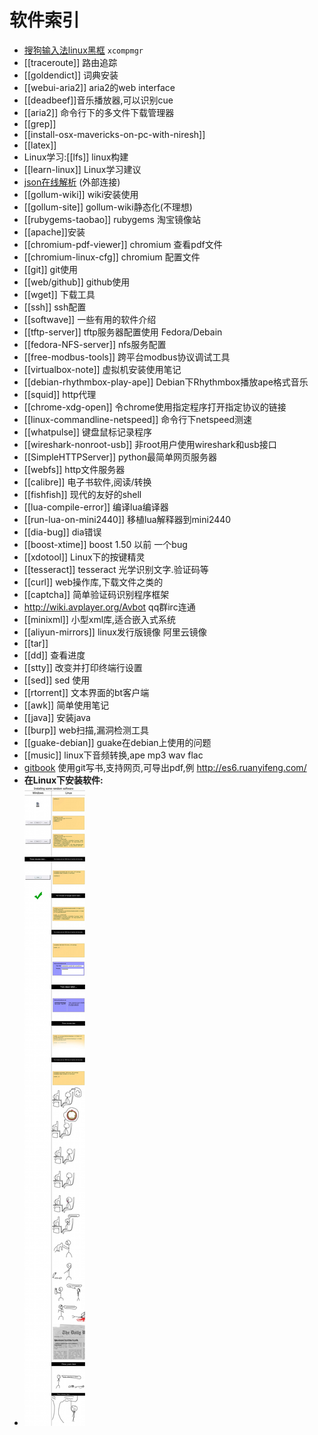 # 软件索引

* [搜狗输入法linux黑框](http://my.oschina.net/qsjfighting/blog/223699) `xcompmgr`
* [[traceroute]] 路由追踪
* [[goldendict]] 词典安装
* [[webui-aria2]] aria2的web interface
* [[deadbeef]]音乐播放器,可以识别cue
* [[aria2]] 命令行下的多文件下载管理器
* [[grep]] 
* [[install-osx-mavericks-on-pc-with-niresh]]
* [[latex]]
* Linux学习:[[lfs]] linux构建
* [[learn-linux]] Linux学习建议
* [json在线解析](http://jsoneditoronline.org/) (外部连接)
* [[gollum-wiki]] wiki安装使用
* [[gollum-site]] gollum-wiki静态化(不理想)
* [[rubygems-taobao]] rubygems 淘宝镜像站
* [[apache]]安装
* [[chromium-pdf-viewer]] chromium 查看pdf文件 
* [[chromium-linux-cfg]] chromium 配置文件
* [[git]] git使用
* [[web/github]] github使用
* [[wget]]  下载工具
* [[ssh]] ssh配置
* [[softwave]] 一些有用的软件介绍
* [[tftp-server]] tftp服务器配置使用 Fedora/Debain
* [[fedora-NFS-server]] nfs服务配置
* [[free-modbus-tools]] 跨平台modbus协议调试工具
* [[virtualbox-note]] 虚拟机安装使用笔记
* [[debian-rhythmbox-play-ape]] Debian下Rhythmbox播放ape格式音乐
* [[squid]] http代理
* [[chrome-xdg-open]] 令chrome使用指定程序打开指定协议的链接
* [[linux-commandline-netspeed]] 命令行下netspeed测速
* [[whatpulse]] 键盘鼠标记录程序
* [[wireshark-nonroot-usb]] 非root用户使用wireshark和usb接口
* [[SimpleHTTPServer]]  python最简单网页服务器
* [[webfs]] http文件服务器
* [[calibre]] 电子书软件,阅读/转换
* [[fishfish]] 现代的友好的shell
* [[lua-compile-error]] 编译lua编译器
* [[run-lua-on-mini2440]] 移植lua解释器到mini2440
* [[dia-bug]] dia错误
* [[boost-xtime]] boost 1.50 以前 一个bug
* [[xdotool]] Linux下的按键精灵
* [[tesseract]] tesseract 光学识别文字.验证码等
* [[curl]] web操作库,下载文件之类的
* [[captcha]] 简单验证码识别程序框架
* http://wiki.avplayer.org/Avbot qq群irc连通
* [[minixml]] 小型xml库,适合嵌入式系统
* [[aliyun-mirrors]] linux发行版镜像 阿里云镜像
* [[tar]]
* [[dd]] 查看进度
* [[stty]] 改变并打印终端行设置
* [[sed]] sed 使用
* [[rtorrent]] 文本界面的bt客户端
* [[awk]] 简单使用笔记
* [[java]] 安装java
* [[burp]] web扫描,漏洞检测工具
* [[guake-debian]] guake在debian上使用的问题 
* [[music]] linux下音频转换,ape mp3 wav flac
* [gitbook](https://github.com/GitbookIO/gitbook) 使用git写书,支持网页,可导出pdf,例 http://es6.ruanyifeng.com/
* **在Linux下安装软件:**
* ![Linux安装软件](/res/img/install-software.jpg)